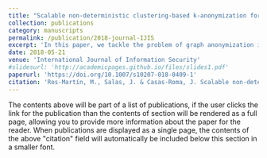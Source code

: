 ```yaml
---
title: "Scalable non-deterministic clustering-based k-anonymization for rich networks"
collection: publications
category: manuscripts
permalink: /publication/2018-journal-IJIS
excerpt: 'In this paper, we tackle the problem of graph anonymization in the context of privacy-preserving social network mining. We present a greedy and non-deterministic algorithm to achieve k-anonymity on labeled and undirected networks. Our work aims to create a scalable algorithm for real-world big networks, which runs in parallel and uses biased randomization for improving the quality of the solutions. We propose new metrics that consider the utility of the clusters from a recommender system point of view. We compare our approach to SaNGreeA, a well-known state-of-the-art algorithm for k-anonymity generalization. Finally, we have performed scalability tests, with up to 160 machines within the Hadoop framework, for anonymizing a real-world dataset with around 830 K nodes and 63 M relationships, demonstrating our method’s utility and practical applicability.'
date: 2018-05-21
venue: 'International Journal of Information Security'
#slidesurl: 'http://academicpages.github.io/files/slides1.pdf'
paperurl: 'https://doi.org/10.1007/s10207-018-0409-1'
citation: 'Ros-Martín, M., Salas, J. & Casas-Roma, J. Scalable non-deterministic clustering-based k-anonymization for rich networks. Int. J. Inf. Secur. 18, 219–238 (2019). https://doi.org/10.1007/s10207-018-0409-1'
---
```


The contents above will be part of a list of publications, if the user clicks the link for the publication than the contents of section will be rendered as a full page, allowing you to provide more information about the paper for the reader. When publications are displayed as a single page, the contents of the above "citation" field will automatically be included below this section in a smaller font.